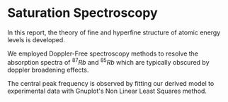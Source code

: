 # Saturation Spectroscopy

In this report, the theory of fine and hyperfine structure of atomic energy levels
is developed.

We employed Doppler-Free spectroscopy methods to resolve the absorption
spectra of $^{87}Rb$ and $^{85}Rb$
which are typically obscured by doppler broadening effects.

The central peak frequency is observed by fitting our derived model
to experimental data with Gnuplot's Non Linear Least Squares method.
